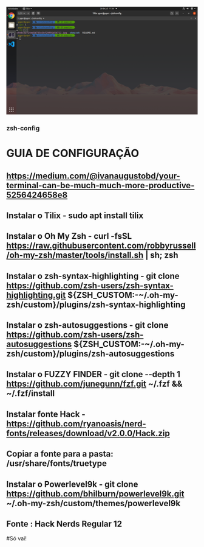 ![GitHub Logo](/Captura%20de%20tela%20de%202020-07-28%2011-36-01.png)
### zsh-config
# GUIA DE CONFIGURAÇÃO
## https://medium.com/@ivanaugustobd/your-terminal-can-be-much-much-more-productive-5256424658e8
## Instalar o Tilix - sudo apt install tilix
## Instalar o Oh My Zsh -  curl -fsSL https://raw.githubusercontent.com/robbyrussell/oh-my-zsh/master/tools/install.sh | sh; zsh
## Instalar o zsh-syntax-highlighting -  git clone https://github.com/zsh-users/zsh-syntax-highlighting.git ${ZSH_CUSTOM:-~/.oh-my-zsh/custom}/plugins/zsh-syntax-highlighting
## Instalar o zsh-autosuggestions -  git clone https://github.com/zsh-users/zsh-autosuggestions ${ZSH_CUSTOM:-~/.oh-my-zsh/custom}/plugins/zsh-autosuggestions
## Instalar o FUZZY FINDER -  git clone --depth 1 https://github.com/junegunn/fzf.git ~/.fzf && ~/.fzf/install
## Instalar fonte Hack - https://github.com/ryanoasis/nerd-fonts/releases/download/v2.0.0/Hack.zip
## Copiar a fonte para a pasta: /usr/share/fonts/truetype
## Instalar o Powerlevel9k -  git clone https://github.com/bhilburn/powerlevel9k.git ~/.oh-my-zsh/custom/themes/powerlevel9k
## Fonte : Hack Nerds Regular 12
#Só vai!
